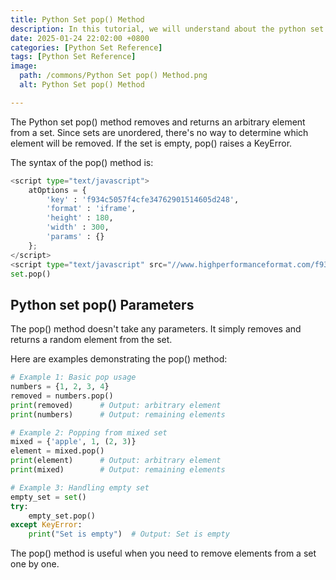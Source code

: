 ```yaml
---
title: Python Set pop() Method 
description: In this tutorial, we will understand about the python set pop() method and its uses.
date: 2025-01-24 22:02:00 +0800
categories: [Python Set Reference]
tags: [Python Set Reference]
image:
  path: /commons/Python Set pop() Method.png
  alt: Python Set pop() Method 

---
```


The Python set pop() method removes and returns an arbitrary element from a set. Since sets are unordered, there's no way to determine which element will be removed. If the set is empty, pop() raises a KeyError.

<script type="text/javascript">
	atOptions = {
		'key' : 'f934c5057f4cfe34762901514605d248',
		'format' : 'iframe',
		'height' : 180,
		'width' : 300,
		'params' : {}
	};
</script>
<script type="text/javascript" src="//www.highperformanceformat.com/f934c5057f4cfe34762901514605d248/invoke.js"></script>
The syntax of the pop() method is:

```python
<script type="text/javascript">
	atOptions = {
		'key' : 'f934c5057f4cfe34762901514605d248',
		'format' : 'iframe',
		'height' : 180,
		'width' : 300,
		'params' : {}
	};
</script>
<script type="text/javascript" src="//www.highperformanceformat.com/f934c5057f4cfe34762901514605d248/invoke.js"></script>
set.pop()
```

## Python set pop() Parameters

The pop() method doesn't take any parameters. It simply removes and returns a random element from the set.

Here are examples demonstrating the pop() method:

```python
# Example 1: Basic pop usage
numbers = {1, 2, 3, 4}
removed = numbers.pop()
print(removed)      # Output: arbitrary element
print(numbers)      # Output: remaining elements

# Example 2: Popping from mixed set
mixed = {'apple', 1, (2, 3)}
element = mixed.pop()
print(element)      # Output: arbitrary element
print(mixed)        # Output: remaining elements

# Example 3: Handling empty set
empty_set = set()
try:
    empty_set.pop()
except KeyError:
    print("Set is empty")  # Output: Set is empty
```

<script type="text/javascript">
	atOptions = {
		'key' : 'f934c5057f4cfe34762901514605d248',
		'format' : 'iframe',
		'height' : 180,
		'width' : 300,
		'params' : {}
	};
</script>
<script type="text/javascript" src="//www.highperformanceformat.com/f934c5057f4cfe34762901514605d248/invoke.js"></script>
The pop() method is useful when you need to remove elements from a set one by one.